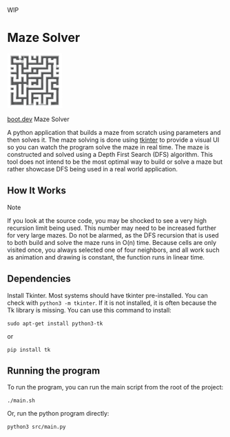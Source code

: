 WIP

# Maze Solver
<img src="maze_solver.jpg" width="128" alt="Maze Solver">

[boot.dev](https://boot.dev) Maze Solver

A python application that builds a maze from scratch using parameters and then solves it. The maze solving is done using [tkinter](https://docs.python.org/3/library/tkinter.html) to provide a visual UI so you can watch the program solve the maze in real time. The maze is constructed and solved using a Depth First Search (DFS) algorithm. This tool does not intend to be the most optimal way to build or solve a maze but rather showcase DFS being used in a real world application.

## How It Works



> [!NOTE]
> If you look at the source code, you may be shocked to see a very high recursion limit being used. This number may need to be increased further for very large mazes. Do not be alarmed, as the DFS recursion that is used to both build and solve the maze runs in O(n) time. Because cells are only visited once, you always selected one of four neighbors, and all work such as animation and drawing is constant, the function runs in linear time.

## Dependencies

Install Tkinter. Most systems should have tkinter pre-installed. You can check with `python3 -m tkinter`. If it is not installed, it is often because the Tk library is missing. You can use this command to install:

```
sudo apt-get install python3-tk
```

or

```
pip install tk
```

## Running the program

To run the program, you can run the main script from the root of the project:

```
./main.sh
```

Or, run the python program directly:

```
python3 src/main.py
```
